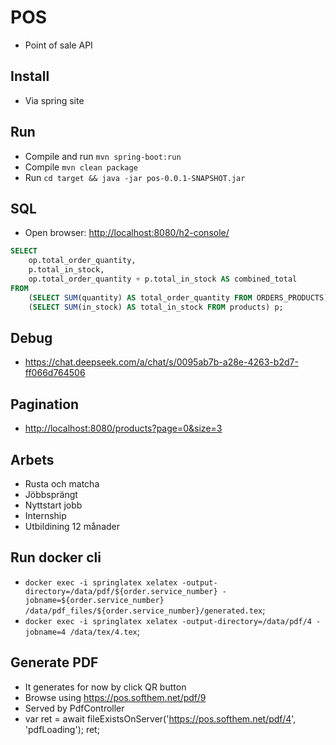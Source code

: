 # POS

- Point of sale API

## Install

- Via spring site

## Run

- Compile and run `mvn spring-boot:run`
- Compile `mvn clean package`
- Run `cd target && java -jar pos-0.0.1-SNAPSHOT.jar`

## SQL

- Open browser: <http://localhost:8080/h2-console/>

```SQL
SELECT 
    op.total_order_quantity, 
    p.total_in_stock,
    op.total_order_quantity + p.total_in_stock AS combined_total
FROM 
    (SELECT SUM(quantity) AS total_order_quantity FROM ORDERS_PRODUCTS) op,
    (SELECT SUM(in_stock) AS total_in_stock FROM products) p;
```
## Debug

- <https://chat.deepseek.com/a/chat/s/0095ab7b-a28e-4263-b2d7-ff066d764506>

## Pagination

- <http://localhost:8080/products?page=0&size=3>

## Arbets 

- Rusta och matcha
- Jöbbsprängt
- Nyttstart jobb
- Internship
- Utbildining 12 månader

## Run docker cli 

- `docker exec -i springlatex xelatex -output-directory=/data/pdf/${order.service_number} -jobname=${order.service_number} /data/pdf_files/${order.service_number}/generated.tex`; 
- `docker exec -i springlatex xelatex -output-directory=/data/pdf/4 -jobname=4 /data/tex/4.tex`; 

## Generate PDF

- It generates for now by click QR button
- Browse using <https://pos.softhem.net/pdf/9>
- Served by PdfController
- var ret = await fileExistsOnServer('https://pos.softhem.net/pdf/4', 'pdfLoading'); ret;



